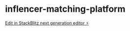 # inflencer-matching-platform

[Edit in StackBlitz next generation editor ⚡️](https://stackblitz.com/~/github.com/cayenne0430/inflencer-matching-platform)